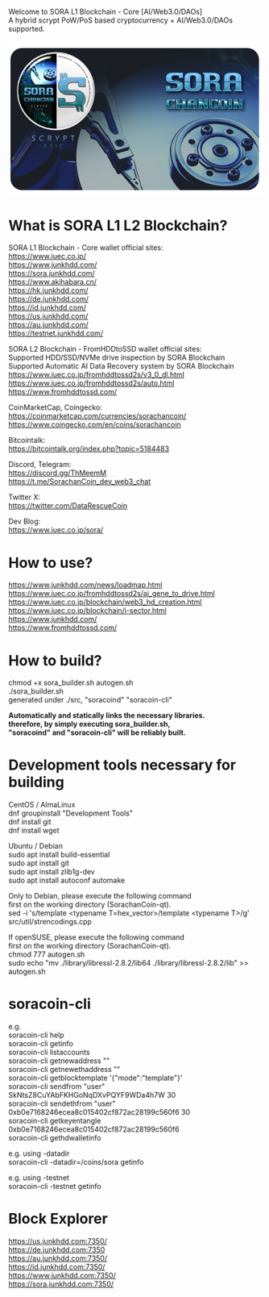 
Welcome to SORA L1 Blockchain - Core [AI/Web3.0/DAOs]<br>
A hybrid scrypt PoW/PoS based cryptocurrency + AI/Web3.0/DAOs supported.

![SorachanCoin](https://raw.githubusercontent.com/FromHDDtoSSD/SorachanCoin-qt/master/src/qt/res/images/splash2.png)

What is SORA L1 L2 Blockchain?
===========================
SORA L1 Blockchain - Core wallet official sites:<br>
https://www.iuec.co.jp/<br>
https://www.junkhdd.com/<br>
https://sora.junkhdd.com/<br>
https://www.akihabara.cn/<br>
https://hk.junkhdd.com/<br>
https://de.junkhdd.com/<br>
https://id.junkhdd.com/<br>
https://us.junkhdd.com/<br>
https://au.junkhdd.com/<br>
https://testnet.junkhdd.com/

SORA L2 Blockchain - FromHDDtoSSD wallet official sites:<br>
Supported HDD/SSD/NVMe drive inspection by SORA Blockchain<br>
Supported Automatic AI Data Recovery system by SORA Blockchain<br>
https://www.iuec.co.jp/fromhddtossd2s/v3_0_dl.html<br>
https://www.iuec.co.jp/fromhddtossd2s/auto.html<br>
https://www.fromhddtossd.com/

CoinMarketCap, Coingecko:<br>
https://coinmarketcap.com/currencies/sorachancoin/<br>
https://www.coingecko.com/en/coins/sorachancoin

Bitcointalk:<br>
https://bitcointalk.org/index.php?topic=5184483

Discord, Telegram:<br>
https://discord.gg/ThMeemM<br>
https://t.me/SorachanCoin_dev_web3_chat

Twitter X:<br>
https://twitter.com/DataRescueCoin

Dev Blog:<br>
https://www.iuec.co.jp/sora/

How to use?
===========================
https://www.junkhdd.com/news/loadmap.html<br>
https://www.iuec.co.jp/fromhddtossd2s/ai_gene_to_drive.html<br>
https://www.iuec.co.jp/blockchain/web3_hd_creation.html<br>
https://www.iuec.co.jp/blockchain/i-sector.html<br>
https://www.junkhdd.com/<br>
https://www.fromhddtossd.com/

How to build?
===========================
chmod +x sora_builder.sh autogen.sh<br>
./sora_builder.sh<br>
generated under ./src, "soracoind" "soracoin-cli"

**Automatically and statically links the necessary libraries.<br>
therefore, by simply executing sora_builder.sh, <br>
"soracoind" and "soracoin-cli" will be reliably built.**

Development tools necessary for building
===========================
CentOS / AlmaLinux<br>
dnf groupinstall "Development Tools"<br>
dnf install git<br>
dnf install wget

Ubuntu / Debian<br>
sudo apt install build-essential<br>
sudo apt install git<br>
sudo apt install zlib1g-dev<br>
sudo apt install autoconf automake

Only to Debian, please execute the following command <br>
first on the working directory (SorachanCoin-qt).<br>
sed -i 's/template \<typename T=hex_vector\>/template \<typename T\>/g' src/util/strencodings.cpp

If openSUSE, please execute the following command <br>
first on the working directory (SorachanCoin-qt).<br>
chmod 777 autogen.sh<br>
sudo echo "mv ./library/libressl-2.8.2/lib64 ./library/libressl-2.8.2/lib" >> autogen.sh

soracoin-cli
===========================
e.g.<br>
soracoin-cli help<br>
soracoin-cli getinfo<br>
soracoin-cli listaccounts<br>
soracoin-cli getnewaddress ""<br>
soracoin-cli getnewethaddress ""<br>
soracoin-cli getblocktemplate '{"mode":"template"}'<br>
soracoin-cli sendfrom "user" SkNtsZ8CuYAbFKHGoNqDXvPQYF9WDa4h7W 30<br>
soracoin-cli sendethfrom "user" 0xb0e7168246ecea8c015402cf872ac28199c560f6 30<br>
soracoin-cli getkeyentangle 0xb0e7168246ecea8c015402cf872ac28199c560f6<br>
soracoin-cli gethdwalletinfo

e.g. using -datadir<br>
soracoin-cli -datadir=/coins/sora getinfo

e.g. using -testnet<br>
soracoin-cli -testnet getinfo

Block Explorer
===========================
https://us.junkhdd.com:7350/<br>
https://de.junkhdd.com:7350<br>
https://au.junkhdd.com:7350/<br>
https://id.junkhdd.com:7350/<br>
https://www.junkhdd.com:7350/<br>
https://sora.junkhdd.com:7350/
